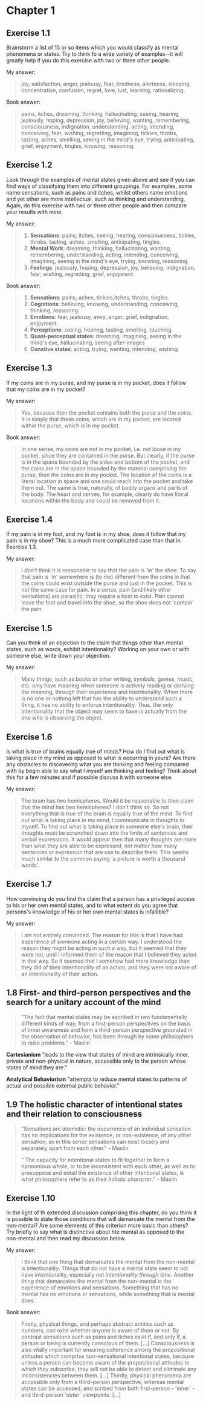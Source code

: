 # Chapter 1

## Exercise 1.1

Brainstorm a list of 15 or so items which you would classify as mental phenomena or states. Try to think fo a wide variety of examples--it will greatly help if you do this exercise with two or three other people.

My answer:

> joy, satisfaction, anger, jealousy, fear, tiredness, alertness, sleeping, concentration, confusion, regret, love, lust, learning, rationalizing.

Book answer:

> pains, itches, dreaming, thinking, hallucinating, seeing, hearing, jealously, hoping, depression, joy, believing, wanting, remembering, consciousness, indignation, understanding, acting, intending, conceiving, fear, wishing, regretting, imagining, tickles, throbs, tasting, aches, smelling, seeing in the mind's eye, trying, anticipating, grief, enjoyment, tingles, knowing, reasoning.

## Exercise 1.2

Look through the examples of mental states given above and see if you can find ways of classifying them into different groupings. For examples, some name sensations, such as pains and itches, whilst others name emotions and yet other are more intellectual, such as thinking and understanding. Again, do this exercise with two or three other people and then compare your results with mine.

My answer:

> 1. **Sensations**: pains, itches, seeing, hearing, consciousness, tickles, throbs, tasting, aches, smelling, anticipating, tingles.
> 1. **Mental Work**: dreaming, thinking, hallucinating, wanting, remembering, understanding, acting, intending, conceiving, imagining, seeing in the mind's eye, trying, knowing, reasoning.
> 1. **Feelings**: jealously, hoping, depression, joy, believing, indignation, fear, wishing, regretting, grief, enjoyment.

Book answer:

> 1. **Sensations**: pains, aches, tickles,itches, throbs, tingles.
> 1. **Cognitions**: believing, knowing, understanding, conceiving, thinking, reasoning.
> 1. **Emotions**: fear, jealousy, envy, anger, grief, indignation, enjoyment.
> 1. **Perceptions**: seeing, hearing, tasting, smelling, touching.
> 1. **Quasi-perceptual states**: dreaming, imagining, seeing in the mind's eye, hallucinating, seeing after-images
> 1. **Conative states**: acting, trying, wanting, intending, wishing.

## Exercise 1.3

If my coins are in my purse, and my purse is in my pocket, does it follow that my coins are in my pocket?

My answer:

> Yes, because then the pocket contains both the purse and the coins. It is simply that these coins, which are in my pocket, are located within the purse, which is in my pocket.

Book answer:

> In one sense, my coins are not in my pocket, i.e. not loose in my pocket, since they are contained in the purse. But clearly, if the purse is in the space bounded by the sides and bottom of the pocket, and the coins are in the space bounded by the material comprising the purse, then the coins are in my pocket. The location of the coins is a literal location in space and one could reach into the pocket and take them out. The same is true, naturally, of bodily organs and parts of the body. The heart and nerves, for example, clearly do have literal locations within the body and could be removed from it.

## Exercise 1.4

If my pain is in my foot, and my foot is in my shoe, does it follow that my pain is in my shoe? This is a much more complicated case than that in Exercise 1.3.

My answer:

> I *don't* think it is reasonable to say that the pain is 'in' the shoe. To say that pain is 'in' somewhere is (to me) different from the coins in that the coins could exist outside the purse and just in the pocket. This is not the same case for pain. In a sense, pain (and likely other sensations) are parasitic; they require a host to exist. Pain cannot leave the foot and travel *into* the shoe, so the shoe does not 'contain' the pain.

## Exercise 1.5

Can you think of an objection to the claim that things other than mental states, such as words, exhibit intentionality? Working on your own or with someone else, write down your objection.

My answer:

> Many things, such as books or other writing, symbols, games, music, etc. only have meaning when someone is actively reading or deriving the meaning, through their experience and intentionality. When there is no one or nothing left that has the ability to understand such a thing, it has no ability to enforce intentionality. Thus, the only intentionality that the object may seem to have is actually from the one who is observing the object.

## Exercise 1.6

Is what is true of brains equally true of minds? How do I find out what is taking place in my mind as opposed to what is occurring in yours? Are there any obstacles to discovering what you are thinking and feeling compared with by begin able to say what I myself am thinking and feeling? Think about this for a few minutes and if possible discuss it with someone else.

My answer:

> The brain has two hemispheres. Would it be reasonable to then claim that the mind has two hemispheres? I don't think so. So not everything that is true of the brain is equally true of the mind.
> To find out what is taking place in my mind, I communicate in thoughts to myself. To find out what is taking place in someone else's brain, their thoughts must be scrunched down into the limits of sentences and verbal expressions.
> It would appear then that many thoughts are more than what they are able to be expressed, not matter how many sentences or expression that are use to describe them. This seems much similar to the common saying 'a picture is worth a thousand words'.

## Exercise 1.7

How convincing do you find the claim that a person has a privileged access to his or her own mental states, and to what extent do you agree that persons's knowledge of his or her own mental states is infallible?

My answer:

> I am not entirely convinced. The reason for this is that I have had experience of someone acting in a certain way. I understood the reason they might be acting in such a way, but it seemed that they were not, until I informed them of the reason that I believed they acted in that way. So it seemed that I somehow had more knowledge than they did of their intentionality of an action, and they were not aware of an intentionality of their action.

## 1.8 First- and third-person perspectives and the search for a unitary account of the mind

> "The fact that mental states may be ascribed in two fundamentally different kinds of way, from a first-person perspectives on the basis of inner awareness and from a third-person perspective grounded in the observation of behavior, has been through by some philosophers to raise problems." - Maslin

**Cartesianism** "leads to the view that states of mind are intrinsically inner, private and non-physical in nature, accessible only to the person whose states of mind they are."

**Analytical Behaviorism** "attempts to reduce mental states to patterns of actual and possible external public behavior."

## 1.9 The holistic character of intentional states and their relation to consciousness

> "Sensations are atomistic: the occurrence of an individual sensation has no implications for the existence, or non-existence, of any other sensation, so in this sense sensations can exist loosely and separately apart from each other." - Maslin
>
> " The capacity for intentional states to fit together to form a harmonious whole, or to be inconsistent with each other, as well as to presuppose and entail the existence of other intentional states, is what philosophers refer to as their *holistic character*." - Maslin

## Exercise 1.10

In the light of th extended discussion comprising this chapter, do you think it is possible to state those conditions that will demarcate the mental from the non-mental? Are some elements of this criterion more basic than others? Try briefly to say what is distinctive about hte mental as opposed to the non-mental and then read my discussion below.

My answer:

> I think that one thing that demarcates the mental from the non-mental is intentionality. Things that do not have a mental state seem to not have intentionality, especially not *intentionality through time*. Another thing that demarcates the mental from the non-mental is the experience of emotions and sensations. Something that has no mental has no emotions or sensations, while something that is mental does.

Book answer:

> Firstly, physical things, and perhaps abstract entities such as numbers, can exist whether anyone is aware of them or not. By contrast sensations such as pains and itches exist if, and only if, a person or being is currently conscious of them. [...] Consciousness is also vitally important for ensuring coherence among the propositional attitudes which comprise non-sensational intentional states, because unless a person can become aware of the propositional attitudes to which they subscribe, they will not be able to detect and eliminate any inconsistencies between them. [...] Thirdly, physical phenomena are accessible only from a third-person perspective, whereas mental states can be accessed, and scribed from both first-person - 'inner' - and third-person 'outer' viewpoints. [...]

